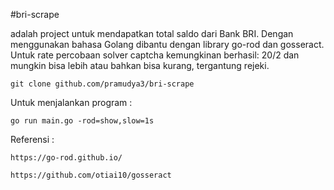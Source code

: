 #bri-scrape


adalah project untuk mendapatkan total saldo dari Bank BRI.
Dengan menggunakan bahasa Golang dibantu dengan library go-rod dan gosseract.
Untuk rate percobaan solver captcha kemungkinan berhasil: 20/2 dan mungkin bisa lebih atau bahkan bisa kurang, tergantung rejeki.


    git clone github.com/pramudya3/bri-scrape
 
 Untuk menjalankan program :
     
    go run main.go -rod=show,slow=1s
    
  Referensi :
  
    https://go-rod.github.io/
    
    https://github.com/otiai10/gosseract
